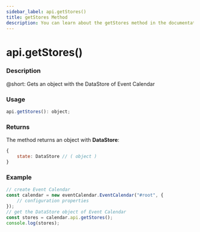 ```yaml
---
sidebar_label: api.getStores()
title: getStores Method
description: You can learn about the getStores method in the documentation of the DHTMLX JavaScript Event Calendar library. Browse developer guides and API reference, try out code examples and live demos, and download a free 30-day evaluation version of DHTMLX Event Calendar.
---
```


# api.getStores()

### Description

@short: Gets an object with the DataStore of Event Calendar

### Usage

~~~jsx {}
api.getStores(): object;
~~~

### Returns

The method returns an object with **DataStore**:

~~~jsx {}
{
    state: DataStore // ( object )
}
~~~

### Example

~~~jsx {6}
// create Event Calendar
const calendar = new eventCalendar.EventCalendar("#root", {
    // configuration properties
});
// get the DataStore object of Event Calendar
const stores = calendar.api.getStores();
console.log(stores);
~~~
